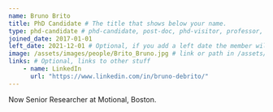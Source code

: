 ```yaml
---
name: Bruno Brito
title: PhD Candidate # The title that shows below your name.
type: phd-candidate # phd-candidate, post-doc, phd-visitor, professor, engineer
joined_date: 2017-01-01
left_date: 2021-12-01 # Optional, if you add a left date the member will be moved to the past members section
image: /assets/images/people/Brito_Bruno.jpg # link or path in /assets/...
links: # Optional, links to other stuff
    - name: LinkedIn
      url: "https://www.linkedin.com/in/bruno-debrito/"
---
```


<!-- Here add your interests or small paragraph. Keep it brief. Also for past members, put here e.g Now at..., [supervised by...] -->
Now Senior Researcher at Motional, Boston.